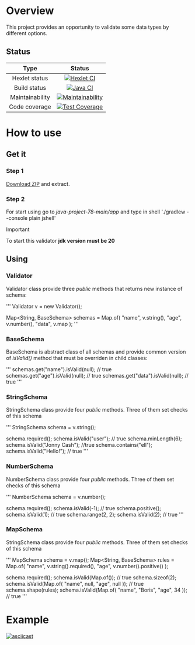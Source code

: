 # Overview

This project provides an opportunity to validate some data types by different options.

## Status

| Type | Status |
| :---: | :---: |
| Hexlet status | [![Hexlet CI](https://github.com/kudrDaniel/java-project-78/actions/workflows/hexlet-check.yml/badge.svg)](https://github.com/kudrDaniel/java-project-78/actions/workflows/hexlet-check.yml) |
| Build status | [![Java CI](https://github.com/kudrDaniel/java-project-78/actions/workflows/build-check.yml/badge.svg)](https://github.com/kudrDaniel/java-project-78/actions/workflows/build-check.yml) |
| Maintainability | [![Maintainability](https://api.codeclimate.com/v1/badges/ec524f0c93682e1c3ab9/maintainability)](https://codeclimate.com/github/kudrDaniel/java-project-78/maintainability) |
| Code coverage | [![Test Coverage](https://api.codeclimate.com/v1/badges/ec524f0c93682e1c3ab9/test_coverage)](https://codeclimate.com/github/kudrDaniel/java-project-78/test_coverage) |

# How to use

## Get it

### Step 1

[Download ZIP](https://github.com/kudrDaniel/java-project-78/archive/refs/heads/main.zip) and extract.

### Step 2

For start using go to _java-project-78-main/app_ and type in shell './gradlew --console plain jshell'

> [!IMPORTANT]
> To start this validator __jdk version must be 20__

## Using

### Validator

Validator class provide three _public_ methods that returns new instance of schema:

'''
Validator v = new Validator();

Map<String, BaseSchema> schemas = Map.of(
	"name", v.string(),
	"age", v.number(),
	"data", v.map
);
'''

### BaseSchema

BaseSchema is abstract class of all schemas and provide common version of _isValid()_ method that must be overriden in child classes:

'''
schemas.get("name").isValid(null); // true
schemas.get("age").isValid(null); // true
schemas.get("data").isValid(null); // true
'''

### StringSchema

StringSchema class provide four _public_ methods. Three of them set checks of this schema

'''
StringSchema schema = v.string();

schema.required();
schema.isValid("user"); // true
schema.minLength(6);
schema.isValid("Jonny Cash"); //true
schema.contains("ell");
schema.isValid("Hello!"); // true
'''

### NumberSchema

NumberSchema class provide four _public_ methods. Three of them set checks of this schema

'''
NumberSchema schema = v.number();

schema.required();
schema.isValid(-1); // true
schema.positive();
schema.isValid(1); // true
schema.range(2, 2);
schema.isValid(2); // true
'''

### MapSchema

StringSchema class provide four _public_ methods. Three of them set checks of this schema

'''
MapSchema schema = v.map();
Map<String, BaseSchema> rules = Map.of(
	"name", v.string().required(),
	"age", v.number().positive()
);

schema.required();
schema.isValid(Map.of()); // true
schema.sizeof(2);
schema.isValid(Map.of(
	"name", null,
	"age", null
)); // true
schema.shape(rules);
schema.isValid(Map.of(
	"name", "Boris",
	"age", 34
)); // true
'''

# Example

[![asciicast](https://asciinema.org/a/605079.svg)](https://asciinema.org/a/605079)
